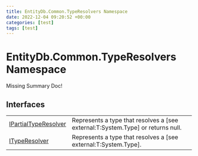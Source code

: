 ```yaml
---
title: EntityDb.Common.TypeResolvers Namespace
date: 2022-12-04 09:20:52 +00:00
categories: [test]
tags: [test]
---
```


# EntityDb.Common.TypeResolvers Namespace
Missing Summary Doc!
## Interfaces
<table><tr><td><!--/posts/dotnet-entitydb-common-typeresolvers-ipartialtyperesolver--><a href='#'>IPartialTypeResolver</a></td><td>
Represents a type that resolves a [see external:T:System.Type] or returns null.
</td></tr><tr><td><!--/posts/dotnet-entitydb-common-typeresolvers-ityperesolver--><a href='#'>ITypeResolver</a></td><td>
Represents a type that resolves a [see external:T:System.Type].
</td></tr></table>
